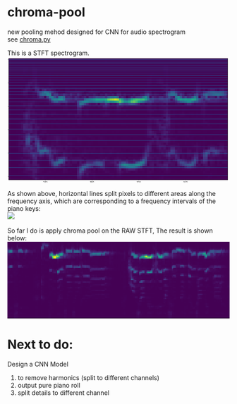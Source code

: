 # chroma-pool
new pooling mehod designed for CNN for audio spectrogram  
see [chroma.py](https://github.com/exeex/chroma-pool/blob/master/chroma.py)    

This is a STFT spectrogram.
![](https://github.com/exeex/chroma-pool/raw/master/results/32367754_1621887231194499_6044579815242072064_n.png)

As shown above, horizontal lines split pixels to different areas along the frequency axis, which
 are corresponding to a frequency intervals of the piano keys:  
![](https://www.yamaha-keyboard-guide.com/images/xpiano_keys_and_notes.png.pagespeed.ic.N3bL4U9rPn.png)


So far I do is apply chroma pool on the RAW STFT, The result is shown below:    
![](https://raw.githubusercontent.com/exeex/chroma-pool/master/results/32653013_1621925511190671_1258526267855077376_n.png)


# Next to do:  
Design a CNN Model  
1. to remove harmonics (split to different channels)  
2. output pure piano roll 
3. split details to different channel
